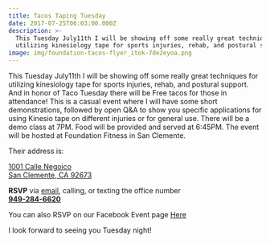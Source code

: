```yaml
---
title: Tacos Taping Tuesday
date: 2017-07-25T06:03:00.000Z
description: >-
  This Tuesday July11th I will be showing off some really great techniques for
  utilizing kinesiology tape for sports injuries, rehab, and postural support.
image: img/foundation-tacos-flyer_itok-7de2eyoa.png
---
```

This Tuesday July11th I will be showing off some really great techniques for utilizing kinesiology tape for sports injuries, rehab, and postural support. And in honor of Taco Tuesday there will be Free tacos for those in attendance! This is a casual event where I will have some short demonstrations, followed by open Q&A to show you specific applications for using Kinesio tape on different injuries or for general use. There will be a demo class at 7PM. Food will be provided and served at 6:45PM. The event will be hosted at Foundation Fitness in San Clemente.

Their address is:

[1001 Calle Negoico](https://www.google.com/maps/place/1001+Calle+Negocio,+San+Clemente,+CA+92673/@33.4536745,-117.6040222,17z/data=!3m1!4b1!4m5!3m4!1s0x80dcf39ca493cd7f:0x64373f577b83a8e3!8m2!3d33.4536745!4d-117.6018335?sa=X&ved=0ahUKEwjRopGv2PXUAhWmx4MKHXC_CC4Q8gEIIzAA "Map")\
[San Clemente, CA 92673](https://www.google.com/maps/place/1001+Calle+Negocio,+San+Clemente,+CA+92673/@33.4536745,-117.6040222,17z/data=!3m1!4b1!4m5!3m4!1s0x80dcf39ca493cd7f:0x64373f577b83a8e3!8m2!3d33.4536745!4d-117.6018335?sa=X&ved=0ahUKEwjRopGv2PXUAhWmx4MKHXC_CC4Q8gEIIzAA "Map")

**RSVP** via [email](mailto:ryan@trestleschiropractic.com "email"), calling, or texting the office number\
**[949-284-6620](tel:949-284-6620)**

You can also RSVP on our Facebook Event page [Here](https://www.facebook.com/events/450351222015461/?acontext=%7B%22action_history%22%3A%22%5B%7B%5C%22surface%5C%22%3A%5C%22page%5C%22%2C%5C%22mechanism%5C%22%3A%5C%22page_upcoming_events_card%5C%22%2C%5C%22extra_data%5C%22%3A%5B%5D%7D%5D%22%2C%22has_source%22%3Atrue%7D "facebook event")

I look forward to seeing you Tuesday night!
